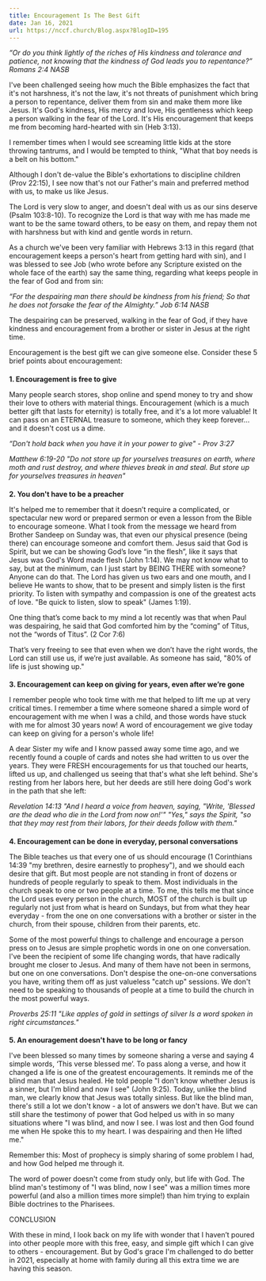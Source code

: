 ```yaml
---
title: Encouragement Is The Best Gift
date: Jan 16, 2021
url: https://nccf.church/Blog.aspx?BlogID=195
---
```


*“Or do you think lightly of the riches of His kindness and tolerance and patience, not knowing that the kindness of God leads you to repentance?” ‭‭Romans‬ ‭2:4‬ ‭NASB‬‬*

I've been challenged seeing how much the Bible emphasizes the fact that it's not harshness, it's not the law, it's not threats of punishment which bring a person to repentance, deliver them from sin and make them more like Jesus. It's God's kindness, His mercy and love, His gentleness which keep a person walking in the fear of the Lord. It's His encouragement that keeps me from becoming hard-hearted with sin (Heb 3:13).

I remember times when I would see screaming little kids at the store throwing tantrums, and I would be tempted to think, "What that boy needs is a belt on his bottom."

Although I don't de-value the Bible's exhortations to discipline children (Prov 22:15), I see now that's not our Father's main and preferred method with us, to make us like Jesus.

The Lord is very slow to anger, and doesn't deal with us as our sins deserve (Psalm 103:8-10). To recognize the Lord is that way with me has made me want to be the same toward others, to be easy on them, and repay them not with harshness but with kind and gentle words in return.

As a church we've been very familiar with Hebrews 3:13 in this regard (that encouragement keeps a person's heart from getting hard with sin), and I was blessed to see Job (who wrote before any Scripture existed on the whole face of the earth) say the same thing, regarding what keeps people in the fear of God and from sin:

*“For the despairing man there should be kindness from his friend; So that he does not forsake the fear of the Almighty.” ‭‭Job‬ ‭6:14‬ ‭NASB‬‬*

The despairing can be preserved, walking in the fear of God, if they have kindness and encouragement from a brother or sister in Jesus at the right time.

Encouragement is the best gift we can give someone else. Consider these 5 brief points about encouragement:

#### 
**1. Encouragement is free to give**

Many people search stores, shop online and spend money to try and show their love to others with material things. Encouragement (which is a much better gift that lasts for eternity) is totally free, and it's a lot more valuable! It can pass on an ETERNAL treasure to someone, which they keep forever... and it doesn't cost us a dime.

*“Don't hold back when you have it in your power to give" - Prov 3:27*

*Matthew 6:19-20 "Do not store up for yourselves treasures on earth, where moth and rust destroy, and where thieves break in and steal. But store up for yourselves treasures in heaven"*

#### 
**2. You don't have to be a preacher**

It's helped me to remember that it doesn’t require a complicated, or spectacular new word or prepared sermon or even a lesson from the Bible to encourage someone. What I took from the message we heard from Brother Sandeep on Sunday was, that even our physical presence (being there) can encourage someone and comfort them. Jesus said that God is Spirit, but we can be showing God’s love “in the flesh”, like it says that Jesus was God's Word made flesh (John 1:14). We may not know what to say, but at the minimum, can I just start by BEING THERE with someone? Anyone can do that. The Lord has given us two ears and one mouth, and I believe He wants to show, that to be present and simply listen is the first priority. To listen with sympathy and compassion is one of the greatest acts of love. "Be quick to listen, slow to speak" (James 1:19).

One thing that’s come back to my mind a lot recently was that when Paul was despairing, he said that God comforted him by the “coming” of Titus, not the “words of Titus”. (2 Cor 7:6)

That’s very freeing to see that even when we don’t have the right words, the Lord can still use us, if we’re just available. As someone has said, "80% of life is just showing up."

#### 
**3. Encouragement can keep on giving for years, even after we’re gone**

I remember people who took time with me that helped to lift me up at very critical times. I remember a time where someone shared a simple word of encouragement with me when I was a child, and those words have stuck with me for almost 30 years now! A word of encouragement we give today can keep on giving for a person's whole life!

A dear Sister my wife and I know passed away some time ago, and we recently found a couple of cards and notes she had written to us over the years. They were FRESH encouragements for us that touched our hearts, lifted us up, and challenged us seeing that that's what she left behind. She's resting from her labors here, but her deeds are still here doing God's work in the path that she left:

*Revelation 14:13 "And I heard a voice from heaven, saying, "Write, 'Blessed are the dead who die in the Lord from now on!'" "Yes," says the Spirit, "so that they may rest from their labors, for their deeds follow with them."*

#### 
**4. Encouragement can be done in everyday, personal conversations**

The Bible teaches us that every one of us should encourage (1 Corinthians 14:39 "my brethren, desire earnestly to prophesy"), and we should each desire that gift. But most people are not standing in front of dozens or hundreds of people regularly to speak to them. Most individuals in the church speak to one or two people at a time. To me, this tells me that since the Lord uses every person in the church, MOST of the church is built up regularly not just from what is heard on Sundays, but from what they hear everyday - from the one on one conversations with a brother or sister in the church, from their spouse, children from their parents, etc.

Some of the most powerful things to challenge and encourage a person press on to Jesus are simple prophetic words in one on one conversation. I've been the recipient of some life changing words, that have radically brought me closer to Jesus. And many of them have not been in sermons, but one on one conversations. Don't despise the one-on-one conversations you have, writing them off as just valueless "catch up" sessions. We don't need to be speaking to thousands of people at a time to build the church in the most powerful ways.

*Proverbs 25:11 "Like apples of gold in settings of silver Is a word spoken in right circumstances."*

#### 
**5. An enouragement doesn't have to be long or fancy**

I've been blessed so many times by someone sharing a verse and saying 4 simple words, ‘This verse blessed me’. To pass along a verse, and how it changed a life is one of the greatest encouragements. It reminds me of the blind man that Jesus healed. He told people "I don't know whether Jesus is a sinner, but I'm blind and now I see" (John 9:25). Today, unlike the blind man, we clearly know that Jesus was totally sinless. But like the blind man, there's still a lot we don't know - a lot of answers we don't have. But we can still share the testimony of power that God helped us with in so many situations where "I was blind, and now I see. I was lost and then God found me when He spoke this to my heart. I was despairing and then He lifted me."

Remember this: Most of prophecy is simply sharing of some problem I had, and how God helped me through it.

The word of power doesn't come from study only, but life with God. The blind man's testimony of "I was blind, now I see" was a million times more powerful (and also a million times more simple!) than him trying to explain Bible doctrines to the Pharisees.

CONCLUSION

With these in mind, I look back on my life with wonder that I haven’t poured into other people more with this free, easy, and simple gift which I can give to others - encouragement. But by God's grace I'm challenged to do better in 2021, especially at home with family during all this extra time we are having this season.
